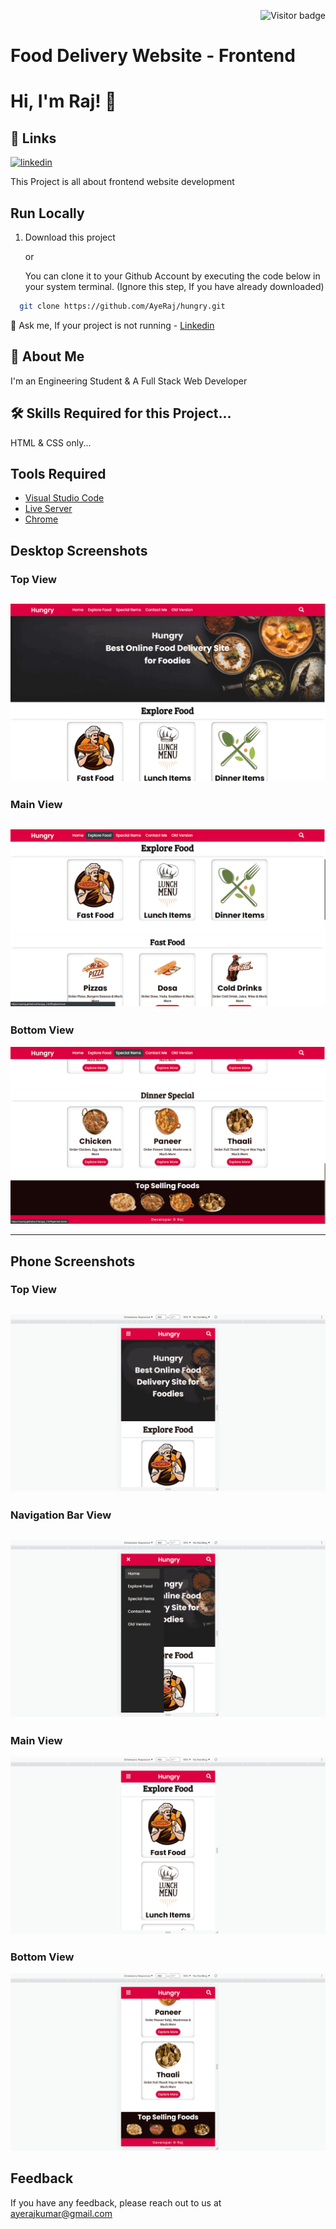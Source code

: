 <p  align="right"><img src="https://visitor-badge.laobi.icu/badge?page_id=AyeRaj" alt="Visitor badge"/>
    
# Food Delivery Website - Frontend
# Hi, I'm Raj! 👋
## 🔗 Links
[![linkedin](https://img.shields.io/badge/linkedin-0A66C2?style=for-the-badge&logo=linkedin&logoColor=white)](https://www.linkedin.com/in/ayerajkumar/)

This Project is all about frontend website development
    
## Run Locally

1. Download this project

    or

    You can clone it to your Github Account by executing the code below in your system terminal. (Ignore this step, If you have already downloaded)
```bash
  git clone https://github.com/AyeRaj/hungry.git
```

💬 Ask me, If your project is not running - 
[Linkedin](https://www.linkedin.com/in/ayerajkumar)
## 🚀 About Me
I'm an Engineering Student & A Full Stack Web Developer


## 🛠 Skills Required for this Project...
HTML & CSS only...

## Tools Required
- [Visual Studio Code](https://code.visualstudio.com/download)
- [Live Server](https://marketplace.visualstudio.com/items?itemName=ritwickdey.LiveServer)
- [Chrome](https://www.google.com/chrome/thank-you.html?brand=JJTC&statcb=1&installdataindex=empty&defaultbrowser=0#)


## Desktop Screenshots

### Top View

![App Screenshot](https://github.com/AyeRaj/Hungry_2.0/blob/master/img/Screenshot%20(97).png?raw=true)
-

### Main View

![App Screenshot](https://github.com/AyeRaj/Hungry_2.0/blob/master/img/Screenshot%20(98).png?raw=true)
-

### Bottom View

![App Screenshot](https://github.com/AyeRaj/Hungry_2.0/blob/master/img/Screenshot%20(99).png?raw=true)

<hr></hr>

## Phone Screenshots

### Top View

![App Screenshot](https://github.com/AyeRaj/Hungry_2.0/blob/master/img/Screenshot%20(100).png?raw=true)
-

### Navigation Bar View

![App Screenshot](https://github.com/AyeRaj/Hungry_2.0/blob/master/img/Screenshot%20(101).png?raw=true)
-
### Main View


![App Screenshot](https://github.com/AyeRaj/Hungry_2.0/blob/master/img/Screenshot%20(102).png?raw=true)

### Bottom View


![App Screenshot](https://github.com/AyeRaj/Hungry_2.0/blob/master/img/Screenshot%20(103).png?raw=true)


## Feedback

If you have any feedback, please reach out to us at ayerajkumar@gmail.com

